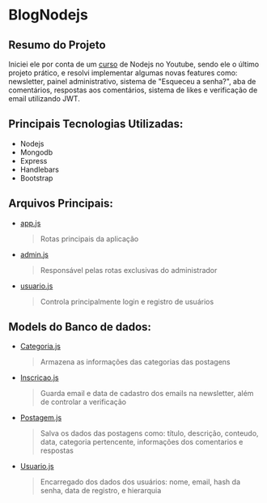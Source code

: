 # BlogNodejs

## Resumo do Projeto
  Iniciei ele por conta de um [curso](https://www.youtube.com/watch?v=LLqq6FemMNQ&list=PLJ_KhUnlXUPtbtLwaxxUxHqvcNQndmI4B) de Nodejs no Youtube, sendo ele o último projeto prático, e resolvi implementar algumas novas features como: newsletter, painel administrativo, sistema de "Esqueceu a senha?", aba de comentários, respostas aos comentários, sistema de likes e verificação de email utilizando JWT.    

## Principais Tecnologias Utilizadas:
  - Nodejs
  - Mongodb
  - Express
  - Handlebars
  - Bootstrap
  
## Arquivos Principais:
  - [app.js](https://github.com/FelipeColona/BlogNodejs/blob/master/app.js)
     >Rotas principais da aplicação
  - [admin.js](https://github.com/FelipeColona/BlogNodejs/blob/master/routes/admin.js)
     >Responsável pelas rotas exclusivas do administrador
  - [usuario.js](https://github.com/FelipeColona/BlogNodejs/blob/master/routes/usuario.js)
     >Controla principalmente login e registro de usuários
     
## Models do Banco de dados:
  - [Categoria.js](https://github.com/FelipeColona/BlogNodejs/blob/master/models/Categoria.js)
     >Armazena as informações das categorias das postagens
  - [Inscricao.js](https://github.com/FelipeColona/BlogNodejs/blob/master/models/Inscricao.js)
     >Guarda email e data de cadastro dos emails na newsletter, além de controlar a verificação
  - [Postagem.js](https://github.com/FelipeColona/BlogNodejs/blob/master/models/Postagem.js)
     >Salva os dados das postagens como: título, descrição, conteudo, data, categoria pertencente, informações dos comentarios e respostas
  - [Usuario.js](https://github.com/FelipeColona/BlogNodejs/blob/master/models/Usuario.js)
     >Encarregado dos dados dos usuários: nome, email, hash da senha, data de registro, e hierarquia
